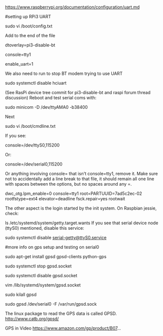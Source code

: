
https://www.raspberrypi.org/documentation/configuration/uart.md


#setting up RPi3 UART


  sudo vi /boot/config.txt

Add to the end of the file

dtoverlay=pi3-disable-bt

console=tty1

enable_uart=1


We also need to run to stop BT modem trying to use UART

  sudo systemctl disable hciuart

(See RasPi device tree commit for pi3-disable-bt and raspi forum thread discussion)
Reboot and test serial coms with:

  sudo minicom -D /dev/ttyAMA0 -b38400




Next

  sudo vi /boot/cmdline.txt

If you see:

  console=/dev/ttyS0,115200 

Or:

  console=/dev/serial0,115200 

Or anything involving console= that isn't console=tty1, remove it. Make sure not to accidentally add a line break to that file, it should remain all one line with spaces between the options, but no spaces around any =.

dwc_otg.lpm_enable=0 console=tty1 root=PARTUUID=7ad5c2ec-02 rootfstype=ext4 elevator=deadline fsck.repair=yes rootwait


The other aspect is the login started by the init system. On Raspbian jessie, check:

ls /etc/systemd/system/getty.target.wants
If you see that serial device node (ttyS0) mentioned, disable this service:

 sudo systemctl disable serial-getty@ttyS0.service







#more info on gps setup and testing on serial0

sudo apt-get install gpsd gpsd-clients python-gps

sudo systemctl stop gpsd.socket

sudo systemctl disable gpsd.socket

vim /lib/systemd/system/gpsd.socket

sudo kilall gpsd

sudo gpsd /dev/serial0 -F /var/run/gpsd.sock

The linux package to read the GPS data is called GPSD.
http://www.catb.org/gpsd/

GPS in Video
https://www.amazon.com/gp/product/B07...






